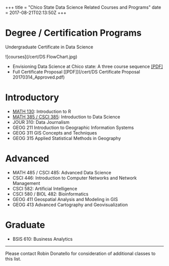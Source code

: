 +++
title = "Chico State Data Science Related Courses and Programs"
date = 2017-08-21T02:13:50Z
+++


# Degree / Certification Programs
Undergraduate Certificate in Data Science  

![courses](/cert/DS FlowChart.jpg)

* Envisioning Data Science at Chico state: A three course sequence [[PDF]](/cert/DS_three_courses.pdf)
* Full Certificate Proposal [[PDF]](/cert/DS Certificate Proposal 20170314_Approved.pdf)


# Introductory

* [MATH 130](https://norcalbiostat.github.io/MATH130/syllabus.html): Introduction to R 
* [MATH 385 / CSCI 385](/cert/Syllabus_385.pdf): Introduction to Data Science
* JOUR 310: Data Journalism
* GEOG 211 Introduction to Geographic Information Systems
* GEOG 311 GIS Concepts and Techniques
* GEOG 315 Applied Statistical Methods in Geography


# Advanced

* MATH 485 / CSCI 485: Advanced Data Science 
* CSCI 446: Introduction to Computer Networks and Network Management
* CSCI 582: Artificial Intelligence 
* CSCI 580 / BIOL 482: Bioinformatics
* GEOG 411 Geospatial Analysis and Modeling in GIS
* GEOG 413 Advanced Cartography and Geovisualization

# Graduate

* BSIS 610: Business Analytics 

----

Please contact Robin Donatello for consideration of additional classes to this list. 
